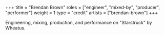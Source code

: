 +++
title = "Brendan Brown"
roles = ["engineer", "mixed-by", "producer", "performer"]
weight = 1
type = "credit"
artists = ["brendan-brown"]
+++

Engineering, mixing, production, and performance on "Starstruck" by Wheatus.
